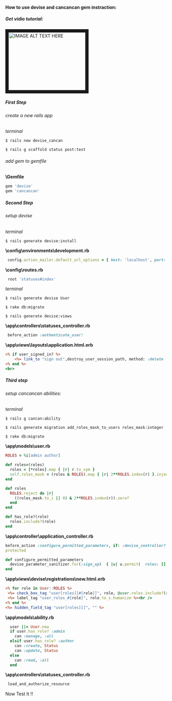 #### How to use devise and cancancan gem instraction:
##### Get vidio tutorial: 
<a href="https://www.youtube.com/watch?v=DEyPpgs7EUk" target="_blank"><img src="http://i.ytimg.com/vi/DEyPpgs7EUk/maxresdefault.jpg" 
alt="IMAGE ALT TEXT HERE" width="240" height="180" border="10" /></a>



##### First Step
###### create a new rails app
 *terminal*
 
 `$ rails new devise_cancan `
 
 `$ rails g scaffold status post:text`

###### add gem to gemfile

**\Gemfile**
  ```ruby
  gem 'devise'
  gem 'cancancan'
  ```

##### Second Step
###### setup devise
 *terminal*
 
  `$ rails generate devise:install`


 **\config\environments\development.rb**
 ```ruby
  config.action_mailer.default_url_options = { host: 'localhost', port: 3000 }
 ```
 
**\config\routes.rb**
 ```ruby
  root 'statuses#index'
 ```
*terminal*

 `$ rails generate devise User`
 
 `$ rake db:migrate`
 
 `$ rails generate devise:views`

**\app\controllers\statuses_controller.rb**
 ```ruby
  before_action :authenticate_user!
 ```
 
**\app\views\layouts\application.html.erb**
 ```html.erb
 <% if user_signed_in? %>
     <%= link_to "sign out",destroy_user_session_path, method: :delete   %>
 <% end %>
 <br>
 ```
 
 ##### Third step
 ###### setup cancancan abilities:

 *terminal*
 
  `$ rails g cancan:ability`
 
  `$ rails generate migration add_roles_mask_to_users roles_mask:integer`
  
  `$ rake db:migrate`

**\app\models\user.rb**

 ```ruby
 ROLES = %i[admin author]

 def roles=(roles)
   roles = [*roles].map { |r| r.to_sym }
   self.roles_mask = (roles & ROLES).map { |r| 2**ROLES.index(r) }.inject(0, :+)
 end

 def roles
   ROLES.reject do |r|
     ((roles_mask.to_i || 0) & 2**ROLES.index(r)).zero?
   end
 end

 def has_role?(role)
   roles.include?(role)
 end
```


**\app\controller\application_controller.rb**

 ```ruby
 before_action :configure_permitted_parameters, if: :devise_controller?
 protected

 def configure_permitted_parameters
   devise_parameter_sanitizer.for(:sign_up)  { |u| u.permit(  roles: [], :email,:password, :password_confirmation ) }
 end
 ```
 
**\app\views\devise\registrations\new.html.erb**

 ```html.erb
<% for role in User::ROLES %>
  <%= check_box_tag "user[roles][#{role}]", role, @user.roles.include?(role), {:name => "user[roles][]"}%>
  <%= label_tag "user_roles_#{role}", role.to_s.humanize %><br />
<% end %>
<%= hidden_field_tag "user[roles][]", "" %>
 ```
 
**\app\models\ability.rb**

 ```ruby
   user ||= User.new
   if user.has_role? :admin
     can :manage, :all
   elsif user.has_role? :author
     can :create, Status
     can :update, Status
   else
     can :read, :all
   end
 ```
**\app\controllers\statuses_controller.rb**

 ```ruby
  load_and_authorize_resource
 ```

Now Test It !!
